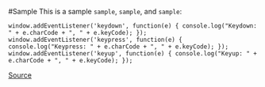 #Sample
This is a sample `sample`,
`sample`, and `sample`:

```sample
window.addEventListener('keydown', function(e) { console.log("Keydown: " + e.charCode + ", " + e.keyCode); });
window.addEventListener('keypress', function(e) { console.log("Keypress: " + e.charCode + ", " + e.keyCode); });
window.addEventListener('keyup', function(e) { console.log("Keyup: " + e.charCode + ", " + e.keyCode); });
```
[Source](https://www.linkedin.com/in/brenoromeiro/)